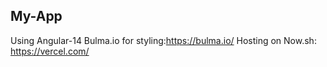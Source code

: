 ## My-App

Using Angular-14
Bulma.io for styling:https://bulma.io/
Hosting on Now.sh: https://vercel.com/
